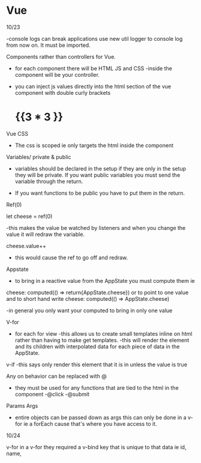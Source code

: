 # Vue

10/23


-console logs can break applications use new util logger to console log from now on. It must be imported. 

Components rather than controllers for Vue. 
- for each component there will be HTML JS and CSS
-inside the component will be your controller.

- you can inject js values directly into the html section of the vue component with double curly brackets <h1>{{3 * 3 }}</h1>



Vue CSS 
- The css is scoped ie only targets the html inside the component


Variables/ private & public 
- variables should be declared in the setup if they are only in the setup they will be private. If you want public variables you must send the variable through the return. 

- If you want functions to be public you have to put them in the return.


Ref(0) 

let cheese = ref(0)

-this makes the value be watched by listeners and when you change the value it will redraw the variable. 

cheese.value++ 
- this would cause the ref to go off and redraw. 

Appstate 
- to bring in a reactive value from the AppState you must compute them ie

cheese: computed(() => return{AppState.cheese})  or to point to one value and to short hand write
cheese: computed(() => AppState.cheese)

-in general you only want your computed to bring in only one value


V-for
- for each for view
-this allows us to create small templates inline on html rather than having to make get templates.
-this will render the element and its children with interpolated data for each piece of data in the AppState.

v-if 
-this says only render this element that it is in unless the value is true


Any on behavior can be replaced with @
- they must be used for any functions that are tied to the html in the component
-@click
-@submit


Params Args 
- entire objects can be passed down as args this can only be done in a v-for ie a forEach cause that's where you have access to it.


10/24

v-for 
in a v-for they required a v-bind key that is unique to that data ie id, name,
